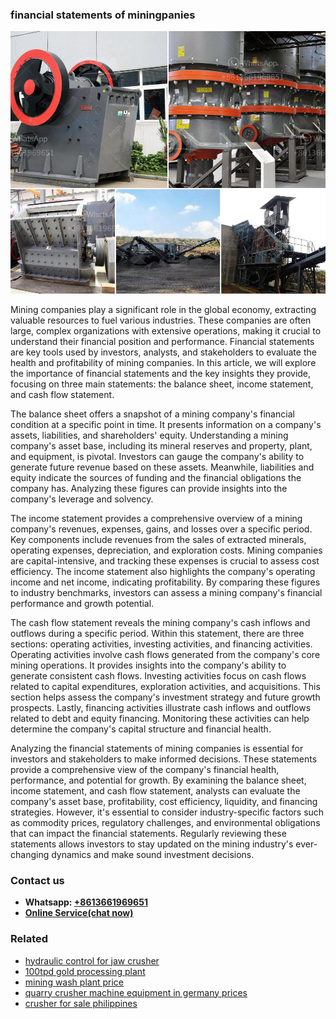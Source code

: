 <h3>financial statements of miningpanies</h3><img src='1704951733.jpg' alt=''><p>Mining companies play a significant role in the global economy, extracting valuable resources to fuel various industries. These companies are often large, complex organizations with extensive operations, making it crucial to understand their financial position and performance. Financial statements are key tools used by investors, analysts, and stakeholders to evaluate the health and profitability of mining companies. In this article, we will explore the importance of financial statements and the key insights they provide, focusing on three main statements: the balance sheet, income statement, and cash flow statement.</p><p>The balance sheet offers a snapshot of a mining company's financial condition at a specific point in time. It presents information on a company's assets, liabilities, and shareholders' equity. Understanding a mining company's asset base, including its mineral reserves and property, plant, and equipment, is pivotal. Investors can gauge the company's ability to generate future revenue based on these assets. Meanwhile, liabilities and equity indicate the sources of funding and the financial obligations the company has. Analyzing these figures can provide insights into the company's leverage and solvency.</p><p>The income statement provides a comprehensive overview of a mining company's revenues, expenses, gains, and losses over a specific period. Key components include revenues from the sales of extracted minerals, operating expenses, depreciation, and exploration costs. Mining companies are capital-intensive, and tracking these expenses is crucial to assess cost efficiency. The income statement also highlights the company's operating income and net income, indicating profitability. By comparing these figures to industry benchmarks, investors can assess a mining company's financial performance and growth potential.</p><p>The cash flow statement reveals the mining company's cash inflows and outflows during a specific period. Within this statement, there are three sections: operating activities, investing activities, and financing activities. Operating activities involve cash flows generated from the company's core mining operations. It provides insights into the company's ability to generate consistent cash flows. Investing activities focus on cash flows related to capital expenditures, exploration activities, and acquisitions. This section helps assess the company's investment strategy and future growth prospects. Lastly, financing activities illustrate cash inflows and outflows related to debt and equity financing. Monitoring these activities can help determine the company's capital structure and financial health.</p><p>Analyzing the financial statements of mining companies is essential for investors and stakeholders to make informed decisions. These statements provide a comprehensive view of the company's financial health, performance, and potential for growth. By examining the balance sheet, income statement, and cash flow statement, analysts can evaluate the company's asset base, profitability, cost efficiency, liquidity, and financing strategies. However, it's essential to consider industry-specific factors such as commodity prices, regulatory challenges, and environmental obligations that can impact the financial statements. Regularly reviewing these statements allows investors to stay updated on the mining industry's ever-changing dynamics and make sound investment decisions.</p><h3>Contact us</h3><ul><li><strong>Whatsapp:&nbsp;<a href="https://wa.me/8613661969651">+8613661969651</a></strong></li><li><a href="https://swt.shibang-china.com/?git&amp;zhl&amp;financial statements of miningpanies"><strong>Online Service(chat now)</strong></a></li></ul><h3>Related</h3><ul><li><a href='hydraulic control for jaw crusher.md'>hydraulic control for jaw crusher</a></li><li><a href='100tpd gold processing plant.md'>100tpd gold processing plant</a></li><li><a href='mining wash plant price.md'>mining wash plant price</a></li><li><a href='quarry crusher machine equipment in germany prices.md'>quarry crusher machine equipment in germany prices</a></li><li><a href='crusher for sale philippines.md'>crusher for sale philippines</a></li></ul>